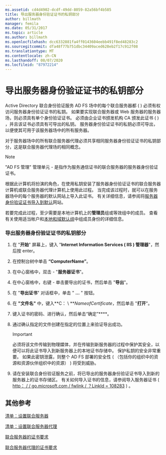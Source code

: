 ```yaml
---
ms.assetid: cd4d4902-dcdf-49dd-8059-82a56bf4b585
title: 导出服务器身份验证证书的私钥部分
author: billmath
manager: femila
ms.date: 05/31/2017
ms.topic: article
ms.author: billmath
ms.openlocfilehash: dcc6332881fa4ff0143604eebb491f8ed48283c2
ms.sourcegitcommit: dfa48f77b751dbc34409aced628eb2f17c912f08
ms.translationtype: MT
ms.contentlocale: zh-CN
ms.lasthandoff: 08/07/2020
ms.locfileid: "87972214"
---
```

# <a name="export-the-private-key-portion-of-a-server-authentication-certificate"></a>导出服务器身份验证证书的私钥部分

Active Directory 联合身份验证服务 AD FS 场中的每个联合服务器都 \( \) 必须有权访问服务器身份验证证书的私钥。 如果要实现联合服务器或 Web 服务器的服务器场，则必须具有单个身份验证证书。 必须由企业证书颁发机构 CA 颁发此证书 \( \) ，并且该证书必须具有可导出的私钥。 服务器身份验证证书的私钥必须可导出，以便使其可用于该服务器场中的所有服务器。

对于服务器场中的所有联合服务器代理必须共享相同服务器身份验证证书的私钥部分，这是联合服务器代理场的相同概念。

> [!NOTE]
> "AD FS 管理" 管理单元 \- 是指作为服务通信证书的联合服务器的服务器身份验证证书。

根据此计算机将扮演的角色，在使用私钥安装了服务器身份验证证书的联合服务器计算机或联合服务器代理计算机上使用此过程。 当完成该过程时，就可以在服务器场中的每个服务器的默认网站上导入此证书。 有关详细信息，请参阅将[服务器身份验证证书导入到默认](Import-a-Server-Authentication-Certificate-to-the-Default-Web-Site.md)网站。

若要完成此过程，至少需要是本地计算机上的**管理员**组或等效组中的成员。  查看有关使用适当帐户和[本地和域默认组](https://go.microsoft.com/fwlink/?LinkId=83477)中组成员身份的详细信息。

### <a name="to-export-the-private-key-portion-of-a-server-authentication-certificate"></a>导出服务器身份验证证书的私钥部分

1. 在 "**开始**" 屏幕上，键入 "**Internet Information Services \( IIS \) 管理器**"，然后按 enter。

2. 在控制台树中单击 **“ComputerName”**。

3. 在中心窗格中，双击 \- "**服务器证书**"。

4. 在中心窗格中，右键 \- 单击要导出的证书，然后单击 "**导出**"。

5. 在 "**导出证书**" 对话框中，单击 " **...** " 按钮。

6. 在 **"文件名"** 中，键入**C： \\ **<em>NameofCertificate</em>，然后单击 "**打开**"。

7. 键入证书的密码、进行确认，然后单击“确定”****。

8. 通过确认指定的文件创建在指定的位置上来验证导出成功。

   > [!IMPORTANT]
   > 必须将该文件传输到物理媒体，并在传输到新服务器的过程中保护其安全，以便可以将此证书导入到新服务器上的本地证书存储中。 保护私钥的安全非常重要。 如果此密钥泄露，则整个 AD FS 部署的安全性 \( （包括你的组织中的资源和资源伙伴组织中的资源） \) 将受到威胁。

9. 请在安装联合身份验证服务之前，将已导出的服务器身份验证证书导入到新的服务器上的证书存储区。 有关如何导入证书的信息，请参阅导入服务器证书 \( [http： \/ \/ go.microsoft.com \/ fwlink \/ ？LinkId \= 108283](https://go.microsoft.com/fwlink/?LinkId=108283) \) 。

## <a name="additional-references"></a>其他参考
[清单：设置联合服务器](Checklist--Setting-Up-a-Federation-Server.md)

[清单：设置联合服务器代理](Checklist--Setting-Up-a-Federation-Server-Proxy.md)

[联合服务器的证书要求](../design/certificate-requirements-for-federation-servers.md)

[联合服务器代理的证书要求](/previous-versions/windows/it-pro/windows-server-2012-R2-and-2012/dd807054(v=ws.11))

